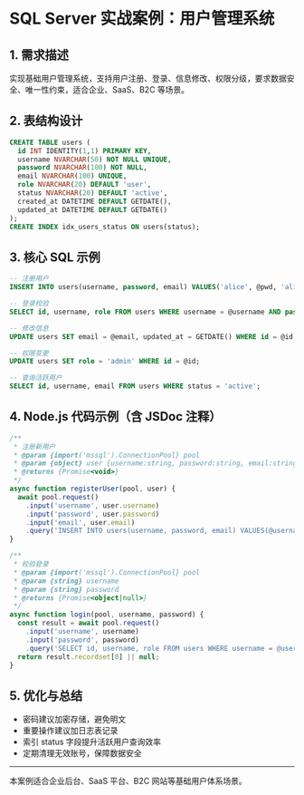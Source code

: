 # SQL Server 实战案例：用户管理系统

## 1. 需求描述
实现基础用户管理系统，支持用户注册、登录、信息修改、权限分级，要求数据安全、唯一性约束，适合企业、SaaS、B2C 等场景。

## 2. 表结构设计
```sql
CREATE TABLE users (
  id INT IDENTITY(1,1) PRIMARY KEY,
  username NVARCHAR(50) NOT NULL UNIQUE,
  password NVARCHAR(100) NOT NULL,
  email NVARCHAR(100) UNIQUE,
  role NVARCHAR(20) DEFAULT 'user',
  status NVARCHAR(20) DEFAULT 'active',
  created_at DATETIME DEFAULT GETDATE(),
  updated_at DATETIME DEFAULT GETDATE()
);
CREATE INDEX idx_users_status ON users(status);
```

## 3. 核心 SQL 示例
```sql
-- 注册用户
INSERT INTO users(username, password, email) VALUES('alice', @pwd, 'alice@example.com');

-- 登录校验
SELECT id, username, role FROM users WHERE username = @username AND password = @pwd AND status = 'active';

-- 修改信息
UPDATE users SET email = @email, updated_at = GETDATE() WHERE id = @id;

-- 权限变更
UPDATE users SET role = 'admin' WHERE id = @id;

-- 查询活跃用户
SELECT id, username, email FROM users WHERE status = 'active';
```

## 4. Node.js 代码示例（含 JSDoc 注释）
```js
/**
 * 注册新用户
 * @param {import('mssql').ConnectionPool} pool
 * @param {object} user {username:string, password:string, email:string}
 * @returns {Promise<void>}
 */
async function registerUser(pool, user) {
  await pool.request()
    .input('username', user.username)
    .input('password', user.password)
    .input('email', user.email)
    .query('INSERT INTO users(username, password, email) VALUES(@username, @password, @email)');
}

/**
 * 校验登录
 * @param {import('mssql').ConnectionPool} pool
 * @param {string} username
 * @param {string} password
 * @returns {Promise<object|null>}
 */
async function login(pool, username, password) {
  const result = await pool.request()
    .input('username', username)
    .input('password', password)
    .query('SELECT id, username, role FROM users WHERE username = @username AND password = @password AND status = ''active''');
  return result.recordset[0] || null;
}
```

## 5. 优化与总结
- 密码建议加密存储，避免明文
- 重要操作建议加日志表记录
- 索引 status 字段提升活跃用户查询效率
- 定期清理无效账号，保障数据安全

---

本案例适合企业后台、SaaS 平台、B2C 网站等基础用户体系场景。 